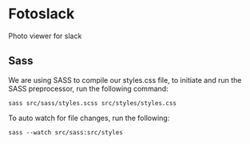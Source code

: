 # Fotoslack

Photo viewer for slack

## Sass

We are using SASS to compile our styles.css file, to initiate and run the SASS preprocessor, run the following command:

```
sass src/sass/styles.scss src/styles/styles.css
```

To auto watch for file changes, run the following:

```
sass --watch src/sass:src/styles
```